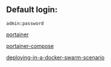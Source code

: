 ## Default login:
```POST
admin:password
```
[portainer](https://github.com/portainer/portainer)

[portainer-compose](https://github.com/portainer/portainer-compose)

[deploying-in-a-docker-swarm-scenario](https://docs.portainer.io/v/ce-2.11/advanced/reverse-proxy/traefik#deploying-in-a-docker-swarm-scenario)
